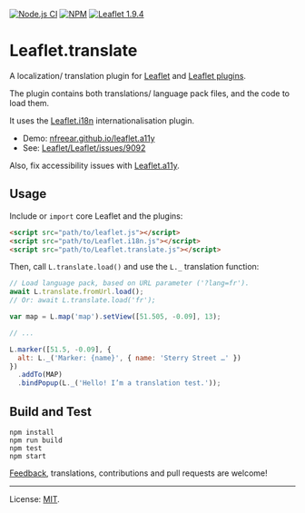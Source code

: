 [![Node.js CI][ci-img]][ci]
[![NPM][npm-img]][npm]
[![Leaflet 1.9.4][leaflet-img]][leaflet]

# Leaflet.translate #

A localization/ translation plugin for [Leaflet][] and [Leaflet plugins][].

The plugin contains both translations/ language pack files, and the code to load them.

It uses the [Leaflet.i18n][] internationalisation plugin.

* Demo: [nfreear.github.io/leaflet.a11y][demo]
* See: [Leaflet/Leaflet/issues/9092][L-9092]

Also, fix accessibility issues with [Leaflet.a11y][].

## Usage

Include or `import` core Leaflet and the plugins:

```html
<script src="path/to/leaflet.js"></script>
<script src="path/to/Leaflet.i18n.js"></script>
<script src="path/to/Leaflet.translate.js"></script>
```

Then, call `L.translate.load()` and use the `L._` translation function:

```js
// Load language pack, based on URL parameter ('?lang=fr').
await L.translate.fromUrl.load();
// Or: await L.translate.load('fr');

var map = L.map('map').setView([51.505, -0.09], 13);

// ...

L.marker([51.5, -0.09], {
  alt: L._('Marker: {name}', { name: 'Sterry Street …' })
})
  .addTo(MAP)
  .bindPopup(L._('Hello! I’m a translation test.'));
```

## Build and Test

```
npm install
npm run build
npm test
npm start
```

[Feedback][], translations, contributions and pull requests are welcome!

---
License: [MIT][].

[ci]: https://github.com/nfreear/Leaflet.translate/actions/workflows/node.js.yml
[ci-img]: https://github.com/nfreear/Leaflet.translate/actions/workflows/node.js.yml/badge.svg
[npm]: https://www.npmjs.com/package/leaflet.translate
[npm-img]: https://img.shields.io/npm/v/leaflet.translate
[leaflet-img]: https://img.shields.io/badge/leaflet-1.9.4-green.svg?style=flat
[feedback]: https://github.com/nfreear/Leaflet.translate/issues
[demo]: https://nfreear.github.io/leaflet.a11y/
[Leaflet]: https://leafletjs.com/
[Leaflet plugins]: https://leafletjs.com/plugins.html
[L-9092]: https://github.com/Leaflet/Leaflet/issues/9092
  "Add placeholder function for translation/localization/i18n to Leaflet #9092"
[Leaflet.i18n]: https://github.com/umap-project/Leaflet.i18n
[Leaflet.a11y]: https://github.com/nfreear/leaflet.a11y
  "An accessibility plugin for Leaflet"
[MIT]: https://github.com/nfreear/leaflet.a11y/blob/main/LICENSE
